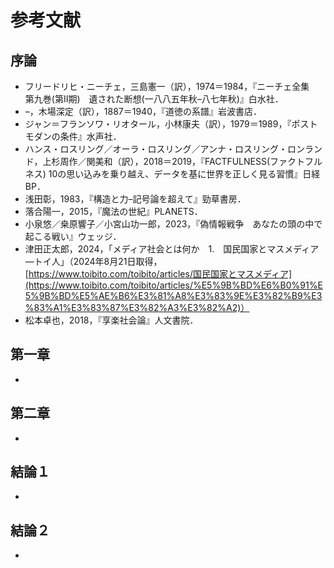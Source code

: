 # 参考文献

## 序論

- フリードリヒ・ニーチェ，三島憲一（訳），1974＝1984，『ニーチェ全集　第九巻(第Ⅱ期)　遺された断想(一八八五年秋–八七年秋)』白水社．
- –，木場深定（訳），1887＝1940，『道徳の系譜』岩波書店．
- ジャン＝フランソワ・リオタール，小林康夫（訳），1979＝1989，『ポストモダンの条件』水声社．
- ハンス・ロスリング／オーラ・ロスリング／アンナ・ロスリング・ロンランド，上杉周作／関美和（訳），2018＝2019，『FACTFULNESS(ファクトフルネス) 10の思い込みを乗り越え、データを基に世界を正しく見る習慣』日経BP．
- 浅田彰，1983，『構造と力–記号論を超えて』勁草書房．
- 落合陽一，2015，『魔法の世紀』PLANETS．
- 小泉悠／桒原響子／小宮山功一郎，2023，『偽情報戦争　あなたの頭の中で起こる戦い』ウェッジ．
- 津田正太郎，2024，「メディア社会とは何か　1.　国民国家とマスメディア―トイ人」（2024年8月21日取得，[https://www.toibito.com/toibito/articles/国民国家とマスメディア](https://www.toibito.com/toibito/articles/%E5%9B%BD%E6%B0%91%E5%9B%BD%E5%AE%B6%E3%81%A8%E3%83%9E%E3%82%B9%E3%83%A1%E3%83%87%E3%82%A3%E3%82%A2)）
- 松本卓也，2018，『享楽社会論』人文書院．

## 第一章

- 

## 第二章

- 

## 結論１

- 

## 結論２

- 